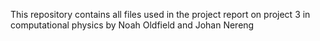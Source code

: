 This repository contains all files used in the project report on project 3 in computational physics by Noah Oldfield and Johan Nereng
